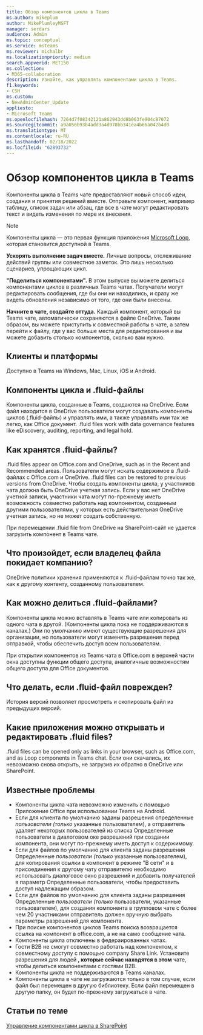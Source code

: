 ```yaml
---
title: Обзор компонентов цикла в Teams
ms.author: mikeplum
author: MikePlumleyMSFT
manager: serdars
audience: Admin
ms.topic: conceptual
ms.service: msteams
ms.reviewer: michalbr
ms.localizationpriority: medium
search.appverid: MET150
ms.collection:
- M365-collaboration
description: Узнайте, как управлять компонентами цикла в Teams.
f1.keywords:
- CSH
ms.custom:
- NewAdminCenter_Update
appliesto:
- Microsoft Teams
ms.openlocfilehash: 7264d7f08342121a862943dd8b063fe904c87072
ms.sourcegitcommit: a9a056b93b4add3a4d978bb341ea4b66a042b4d0
ms.translationtype: MT
ms.contentlocale: ru-RU
ms.lasthandoff: 02/18/2022
ms.locfileid: "62893732"
---
```

# <a name="overview-of-loop-components-in-teams"></a>Обзор компонентов цикла в Teams

Компоненты цикла в Teams чате предоставляют новый способ идеи, создания и принятия решений вместе. Отправьте компонент, например таблицу, список задач или абзац, где все в чате могут редактировать текст и видеть изменения по мере их внесения. 

> [!Note]
> Компоненты цикла — это первая функция приложения [Microsoft Loop](https://www.microsoft.com/en-us/microsoft-loop), которая становится доступной в Teams. 

**Ускорять выполнение задач вместе.** Личные вопросы, отслеживание действий группы или совместное заметок. Это лишь несколько сценариев, упрощающих цикл.

**"Поделиться компонентами".** В этом выпуске вы можете делиться компонентами циклов в различных Teams чатах. Получатели могут редактировать сообщения, где бы они ни находились, и сразу же видеть обновления независимо от того, где они были внесены.

**Начните в чате, создайте оттуда.** Каждый компонент, который вы Teams чате, автоматически сохраняются в файле OneDrive. Таким образом, вы можете приступить к совместной работы в чате, а затем перейти к файлу, где у вас больше места для редактирования и вы можете добавить столько компонентов, сколько вам нужно.

## <a name="clients-and-platforms"></a>Клиенты и платформы

Доступно в Teams на Windows, Mac, Linux, iOS и Android.

## <a name="loop-components-and-fluid-files"></a>Компоненты цикла и .fluid-файлы

Компоненты цикла, созданные в Teams, создаются на OneDrive. Если файл находится в OneDrive пользователи могут создавать компоненты циклов (.fluid-файлы) и управлять ими, а также управлять ими так же легко, как Office документ. .fluid files work with data governance features like eDiscovery, auditing, reporting, and legal hold.

## <a name="how-are-fluid--files-stored"></a>Как хранятся .fluid-файлы?

.fluid files appear on Office.com and OneDrive, such as in the Recent and Recommended areas. Пользователи могут искать содержимое в .fluid-файлах с Office.com и OneDrive. .fluid files can be restored to previous versions from OneDrive. Чтобы создать компоненты цикла, у участников чата должна быть OneDrive учетная запись. Если у вас нет OneDrive учетной записи, участники чата могут по-прежнему иметь возможность совместно работать над компонентом, созданным другими пользователями, у которых есть действительная OneDrive учетная запись, но не может создать собственную. 

При перемещении .fluid file from OneDrive на SharePoint-сайт не удается загрузить компонент в Teams чате.

## <a name="what-happens-if-the-owner-of-the-file-leaves-the-company"></a>Что произойдет, если владелец файла покидает компанию?

OneDrive политики хранения применяются к .fluid-файлам точно так же, как к другому контенту, созданному пользователем.

## <a name="how-are-fluid-files-shared"></a>Как можно делиться .fluid-файлами?

Компоненты цикла можно вставлять в Teams чате или копировать из одного чата в другой. (Компоненты цикла пока не поддерживаются в каналах.) Они по умолчанию имеют существующие разрешения для организации, но пользователи могут изменять разрешения перед отправкой, чтобы обеспечить доступ всем пользователям.

При открытии компонентов из Teams чата в Office.com в верхней части окна доступны функции общего доступа, аналогичные возможностям общего доступа для Office документов.

## <a name="what-if-a-fluid-file-becomes-corrupted-or-damaged"></a>Что делать, если .fluid-файл поврежден?

История версий позволяет просмотреть и скопировать файл из предыдущих версий.

## <a name="what-apps-can-open-and-edit-fluid-files"></a>Какие приложения можно открывать и редактировать .fluid files?

.fluid files can be opened only as links in your browser, such as Office.com, and as Loop components in Teams chat. Если они скачались, их невозможно снова открыть, не загрузив их обратно в OneDrive или SharePoint.

## <a name="known-issues"></a>Известные проблемы

- Компоненты цикла чата невозможно изменить с помощью Приложение Office при использовании Teams на Android.
- Если для клиента по умолчанию заданы разрешения определенные *пользователи (только* указанные пользователем), а отправитель удаляет некоторых пользователей из списка Определенные пользователи в диалоговом оке разрешений при создании компонента, они могут по-прежнему иметь доступ к содержимому.
- Если для файлов по умолчанию для клиента заданы разрешения Определенные *пользователи (только* указанные пользователем), для копирования ссылки в компонент в режиме "В сети" и в присоединения к другому чату отправителю необходимо использовать диалоговое окно разрешений и добавить получателей в параметр Определенные пользователи, чтобы предоставить доступ надлежащим образом.
- Если для файлов по умолчанию для клиента заданы разрешения Определенные *пользователи (только* пользователи, указанные пользователем), для создания компонента в групповом чате с более чем 20 участниками отправитель должен вручную выбрать параметры разрешений для компонента.
- При поиске компонентов циклов Teams поиска возвращается ссылка на компонент в office.com, а не на само сообщение чата.
- Компоненты цикла отключены в федераированных чатах.
- Гости B2B не смогут совместно работать над компонентом, к совместному доступу с помощью company Share Link. Установите разрешения для людей **, которые сейчас находятся в этом** чате, чтобы делиться компонентами с гостями B2B.
- Компоненты цикла не поддерживаются в Teams каналах.
- Компоненты цикла в чате не загружаются только в том случае, если файл был перемещен в другую библиотеку. Если файл перемещен в другую папку, он будет по-прежнему загружаться в чате.

## <a name="related-topics"></a>Статьи по теме

[Управление компонентами цикла в SharePoint](/sharepoint/manage-loop-components)
